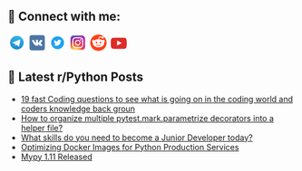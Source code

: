 ## 🔎 Connect with me:
[<img src="https://github.com/bullbesh/bullbesh/blob/main/images/Telegram.png" width="32" height="32" />](https://t.me/bullbesh)
[<img src="https://github.com/bullbesh/bullbesh/blob/main/images/VK.png" width="32" height="32" />](https://vk.com/bullbesh)
[<img src="https://github.com/bullbesh/bullbesh/blob/main/images/Twitter.png" width="32" height="32" />](https://twitter.com/bullbesh1)
[<img src="https://github.com/bullbesh/bullbesh/blob/main/images/Instagram.png" width="32" height="32" />](https://www.instagram.com/bullbesh)
[<img src="https://github.com/bullbesh/bullbesh/blob/main/images/Reddit.png" width="32" height="32" />](https://www.reddit.com/user/bullbesh)
[<img src="https://github.com/bullbesh/bullbesh/blob/main/images/YouTube.png" width="32" height="32" />](https://www.youtube.com/channel/UCtfjRs6uzgq5mfm8S06WTcg)

## 📕 Latest r/Python Posts
<!-- BLOG-POST-LIST:START -->
- [19 fast Coding questions to see what is going on in the coding world and coders knowledge back groun](https://www.reddit.com/r/Python/comments/1e9q2iv/19_fast_coding_questions_to_see_what_is_going_on/)
- [How to organize multiple pytest.mark.parametrize decorators into a helper file?](https://www.reddit.com/r/Python/comments/1e9po3z/how_to_organize_multiple_pytestmarkparametrize/)
- [What skills do you need to become a Junior Developer today?](https://www.reddit.com/r/Python/comments/1e9mr91/what_skills_do_you_need_to_become_a_junior/)
- [Optimizing Docker Images for Python Production Services](https://www.reddit.com/r/Python/comments/1e9ik84/optimizing_docker_images_for_python_production/)
- [Mypy 1.11 Released](https://www.reddit.com/r/Python/comments/1e9fh4r/mypy_111_released/)
<!-- BLOG-POST-LIST:END -->

